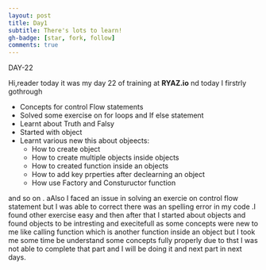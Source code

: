 ```yaml
---
layout: post
title: Day1
subtitle: There's lots to learn!
gh-badge: [star, fork, follow]
comments: true
---
```




DAY-22

Hi,reader today it was my day 22 of training at **RYAZ.io** nd today I firstrly gothrough

* Concepts for control Flow statements
* Solved some exercise on for loops and If else statement
* Learnt about Truth and Falsy 
* Started with object
* Learnt various new this about objeects:
   * How to create object 
   * How to create multiple objects inside objects
   * How to created function inside an objects
   * How to add key prperties after declearning an object
   * How use Factory and Constuructor function

and so on . aAlso I faced an issue in solving an exercie on control flow statement but I was able to correct  there was an spelling error in my code .I found other exercise easy and then after that I started about objects and found objects to be intresting and execitefull as some concepts were new to me like calling function which is another function inside an object but I took me some time be understand some concepts fully properly due to thst I was not able to complete that part and I will be doing it and next part in next days.